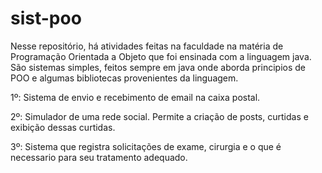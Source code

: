 # sist-poo

Nesse repositório, há atividades feitas na faculdade na matéria de Programação Orientada a Objeto que foi ensinada com a linguagem java. São sistemas simples, feitos sempre em java onde aborda principios de POO e algumas bibliotecas provenientes da linguagem.

1º: Sistema de envio e recebimento de email na caixa postal.

2º: Simulador de uma rede social. Permite a criação de posts, curtidas e exibição dessas curtidas.

3º: Sistema que registra solicitações de exame, cirurgia e o que é necessario para seu tratamento adequado.
